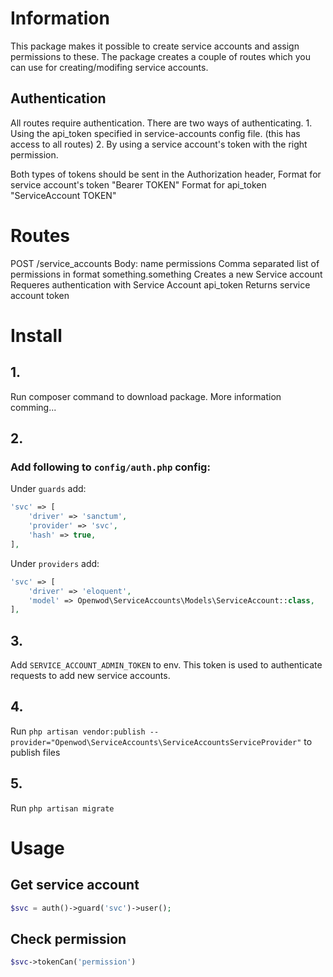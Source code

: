 # Information
This package makes it possible to create service accounts and assign permissions to these.
The package creates a couple of routes which you can use for creating/modifing service accounts.

## Authentication
All routes require authentication. There are two ways of authenticating.
    1. Using the api_token specified in service-accounts config file. (this has access to all routes)
    2. By using a service account's token with the right permission.

Both types of tokens should be sent in the Authorization header, 
    Format for service account's token "Bearer TOKEN"
    Format for api_token "ServiceAccount TOKEN"

# Routes
POST /service_accounts
    Body:
        name
        permissions
            Comma separated list of permissions in format something.something
    Creates a new Service account
    Requeres authentication with Service Account api_token
    Returns service account token

# Install

## 1.
Run composer command to download package. More information comming...

## 2.
### Add following to `config/auth.php` config:
Under `guards` add:
```php
'svc' => [
	'driver' => 'sanctum',
	'provider' => 'svc',
    'hash' => true,
],
```

Under `providers` add:
```php
'svc' => [
	'driver' => 'eloquent',
	'model' => Openwod\ServiceAccounts\Models\ServiceAccount::class,
],
```

## 3. 
Add `SERVICE_ACCOUNT_ADMIN_TOKEN` to env. This token is used to authenticate requests to add new service accounts.

## 4.
Run `php artisan vendor:publish --provider="Openwod\ServiceAccounts\ServiceAccountsServiceProvider"` to publish files 

## 5.
Run `php artisan migrate`


# Usage

## Get service account
```php
$svc = auth()->guard('svc')->user();
```

## Check permission
```php
$svc->tokenCan('permission')
```
